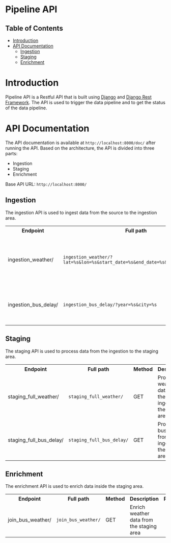 # Pipeline API
## Table of Contents
- [Introduction](#introduction)
- [API Documentation](#api-documentation)
  - [Ingestion](#ingestion)
  - [Staging](#staging)
  - [Enrichment](#enrichment)

# Introduction
Pipeline API is a Restful API that is built using [Django](https://www.djangoproject.com/) and [Django Rest Framework](https://www.django-rest-framework.org/). The API is used to trigger the data pipeline and to get the status of the data pipeline.

# API Documentation
The API documentation is available at `http://localhost:8000/doc/` after running the API.
Based on the architecture, the API is divided into three parts:
- Ingestion
- Staging
- Enrichment

Base API URL: `http://localhost:8000/`
## Ingestion
The ingestion API is used to ingest data from the source to the ingestion area.

<table>
   <tr>
    <th>Endpoint</th>
    <th>Full path</th>
    <th>Method</th>
    <th>Description</th>
    <th>Parameters</th>
  </tr>

  <tr>
    <td rowspan="6">ingestion_weather/</td>
    <td rowspan="6"><code>ingestion_weather/?lat=%s&lon=%s&start_date=%s&end_date=%s&city=%s&daily=%s</code></td>
    <td rowspan="6">GET</td>
    <td rowspan="6">Ingest weather data from the source to the ingestion area</td>
    <td>lat</td>
  </tr>
    <tr>
        <td>lon</td>
    </tr>
    <tr>
        <td>start_date</td>
    </tr>
    <tr>
        <td>end_date</td>
    </tr>
    <tr>
        <td>city</td>
    </tr>
    <tr>
        <td>daily</td>
    </tr>

  <tr>
    <td rowspan="2">ingestion_bus_delay/</td>
    <td rowspan="2"><code>ingestion_bus_delay/?year=%s&city=%s</code></td>
    <td rowspan="2">GET</td>
    <td rowspan="2">Ingest bus data from the source to the ingestion area</td>
    <td>year</td>
  </tr>
    <tr>
      <td>city</td>
    </tr>
</table>

## Staging
The staging API is used to process data from the ingestion to the staging area.

<table>
   <tr>
    <th>Endpoint</th>
    <th>Full path</th>
    <th>Method</th>
    <th>Description</th>
    <th>Parameters</th>
  </tr>

  <tr>
    <td>staging_full_weather/</td>
    <td><code>staging_full_weather/</code></td>
    <td>GET</td>
    <td>Process weather data from the ingestion to the staging area</td>
    <td></td>
  </tr>

  <tr>
    <td>staging_full_bus_delay/</td>
    <td><code>staging_full_bus_delay/</code></td>
    <td>GET</td>
    <td>Process bus data from the ingestion to the staging area</td>
    <td></td>
  </tr>
</table>

## Enrichment
The enrichment API is used to enrich data inside the staging area.

<table>
   <tr>
    <th>Endpoint</th>
    <th>Full path</th>
    <th>Method</th>
    <th>Description</th>
    <th>Parameters</th>
  </tr>

  <tr>
    <td>join_bus_weather/</td>
    <td><code>join_bus_weather/</code></td>
    <td>GET</td>
    <td>Enrich weather data from the staging area</td>
    <td></td>  
  </tr>
</table>
